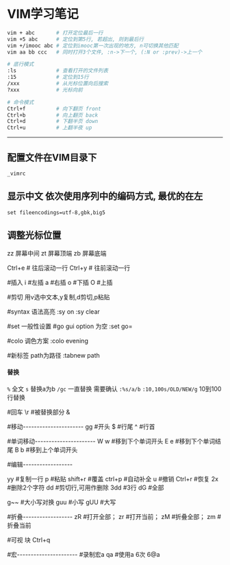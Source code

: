 VIM学习笔记
==========

``` bash
vim + abc       # 打开定位最后一行
vim +5 abc      # 定位到第5行, 若超出, 则到最后行
vim +/imooc abc # 定位到imooc第一次出现的地方, n可切换其他匹配
vim aa bb ccc   # 同时打开3个文件, :n->下一个, (:N or :prev)->上一个

# 底行模式
:ls             # 查看打开的文件列表
:15             # 定位到15行
/xxx            # 从光标位置向后搜索
?xxx            # 光标向前

# 命令模式
Ctrl+f          # 向下翻页 front
Ctrl+b          # 向上翻页 back
Ctrl+d          # 下翻半页 down
Ctrl+u          # 上翻半夜 up

```

---

## 配置文件在VIM目录下

`_vimrc`

## 显示中文 依次使用序列中的编码方式, 最优的在左

    set fileencodings=utf-8,gbk,big5

## 调整光标位置

zz 屏幕中间
zt 屏幕顶端
zb 屏幕底端

Ctrl+e          # 往后滚动一行
Ctrl+y          # 往前滚动一行

#插入
i   #左插
a   #右插
o   #下插
O   #上插

#剪切
用v选中文本,y复制,d剪切,p粘贴

#syntax 语法高亮
:sy on
:sy clear

#set 一般性设置
#go gui option 为空
:set go=

#colo 调色方案
:colo evening

#新标签 path为路径
:tabnew path

#### 替换
`%` 全文
`s` 替换a为b
`/gc` 一直替换 需要确认
`:%s/a/b`
`:10,100s/OLD/NEW/g` 10到100行替换

#回车
\r
#被替换部分
&

#移动----------------------
gg  #开头
$   #行尾
^   #行首

#单词移动----------------------
W w	#移到下个单词开头
E e	#移到下个单词结尾
B b	#移到上个单词开头

#编辑------------------

yy	#复制一行
p	#粘贴
shift+r	#覆盖
ctrl+p  #自动补全
u   #撤销
Ctrl+r  #恢复
2x  #删除2个字符
dd  #剪切行,可用作删除
3dd #3行
dG  #全部

g~~ #大小写对换
guu #小写
gUU #大写

#折叠------------------
zR  #打开全部；
zr  #打开当前；
zM  #折叠全部；
zm  #折叠当前


#可视 块
Ctrl+q

#宏----------------------
#录制宏a
qa
#使用a 6次
6@a


